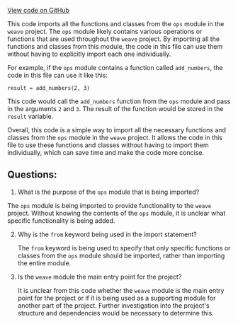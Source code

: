 [View code on GitHub](https://github.com/wandb/weave/weave/ecosystem/slurm/__init__.py)

This code imports all the functions and classes from the `ops` module in the `weave` project. The `ops` module likely contains various operations or functions that are used throughout the `weave` project. By importing all the functions and classes from this module, the code in this file can use them without having to explicitly import each one individually.

For example, if the `ops` module contains a function called `add_numbers`, the code in this file can use it like this:

```
result = add_numbers(2, 3)
```

This code would call the `add_numbers` function from the `ops` module and pass in the arguments `2` and `3`. The result of the function would be stored in the `result` variable.

Overall, this code is a simple way to import all the necessary functions and classes from the `ops` module in the `weave` project. It allows the code in this file to use these functions and classes without having to import them individually, which can save time and make the code more concise.
## Questions: 
 1. What is the purpose of the `ops` module that is being imported?
   
   The `ops` module is being imported to provide functionality to the `weave` project. Without knowing the contents of the `ops` module, it is unclear what specific functionality is being added.

2. Why is the `from` keyword being used in the import statement?

   The `from` keyword is being used to specify that only specific functions or classes from the `ops` module should be imported, rather than importing the entire module.

3. Is the `weave` module the main entry point for the project?

   It is unclear from this code whether the `weave` module is the main entry point for the project or if it is being used as a supporting module for another part of the project. Further investigation into the project's structure and dependencies would be necessary to determine this.